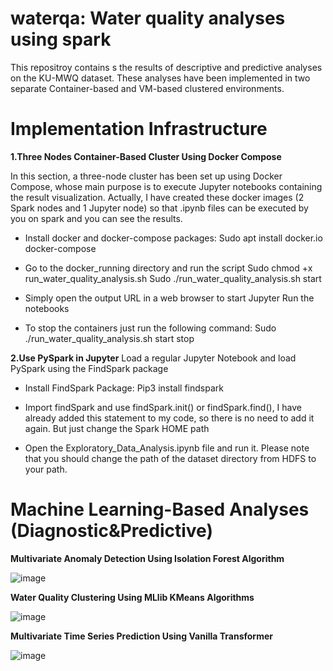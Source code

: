 # waterqa: Water quality analyses using spark

This repositroy contains s the results of descriptive and predictive analyses on the KU-MWQ dataset. These analyses have been implemented in two separate Container-based and VM-based clustered environments.

# Implementation Infrastructure
**1.Three Nodes Container-Based Cluster Using Docker Compose** 

In this section, a three-node cluster has been set up using Docker Compose, whose main purpose is to execute Jupyter notebooks containing the result visualization.
Actually, I have created these docker images (2 Spark nodes and 1 Jupyter node) so that .ipynb files can be executed by you on spark and you can see the results.

- Install docker and docker-compose packages:
Sudo apt install docker.io docker-compose

- Go to the docker_running directory and run the script
Sudo chmod +x run_water_quality_analysis.sh
Sudo ./run_water_quality_analysis.sh start

- Simply open the output URL in a web browser to start Jupyter
Run the notebooks

- To stop the containers just run the following command:
Sudo ./run_water_quality_analysis.sh start stop

**2.Use PySpark in Jupyter**
Load a regular Jupyter Notebook and load PySpark using the FindSpark package

- Install FindSpark Package: Pip3 install findspark

- Import findSpark and use findSpark.init() or findSpark.find(), I have already added this statement to my code, so there is no need to add it again. But just change the Spark HOME path

- Open the Exploratory_Data_Analysis.ipynb file and run it. Please note that you should change the path of the dataset directory from HDFS to your path.
# Machine Learning-Based Analyses (Diagnostic&Predictive) 

**Multivariate Anomaly Detection Using Isolation Forest Algorithm**

![image](https://user-images.githubusercontent.com/41056415/162408549-a08e02ea-5b93-4cfd-8943-7999741fb4f8.png)

**Water Quality Clustering Using MLlib KMeans Algorithms**

![image](https://user-images.githubusercontent.com/41056415/162408756-79acfcc8-0730-403c-9c98-df1b047cfad8.png)

**Multivariate Time Series Prediction Using Vanilla Transformer**

![image](https://user-images.githubusercontent.com/41056415/162408843-e4a10be4-86eb-4774-8a3c-cfea145c2db7.png)


